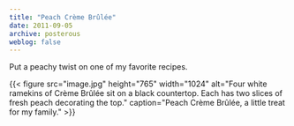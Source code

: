 ```yaml
---
title: "Peach Crème Brûlée"
date: 2011-09-05
archive: posterous
weblog: false
---
```


Put a peachy twist on one of my favorite recipes.

{{< figure 
	src="image.jpg" 
	height="765" 
	width="1024" 
	alt="Four white ramekins of Crème Brûlée sit on a black countertop. Each has two slices of fresh peach decorating the top." 
	caption="Peach Crème Brûlée, a little treat for my family." >}}
	
	